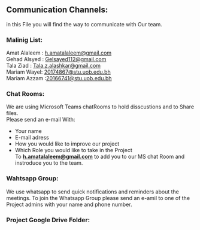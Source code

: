 ## Communication Channels: 
in this File you will find the way to communicate with Our team.

### Malinig List: 
Amat Alaleem : h.amatalaleem@gmail.com <br />
Gehad Alsyed : Gelsayed112@gmail.com <br />
Tala Ziad : Tala.z.alashkar@gmail.com <br />
Mariam Wayel: 20174867@stu.uob.edu.bh <br />
Mariam Azzam :20166741@stu.uob.edu.bh <br />

### Chat Rooms:
We are using Microsoft Teams chatRooms to hold disscustions and to Share files. <br />
Please send an e-mail With: <br /> 
- Your name 
- E-mail adress
- How you would like to improve our project
- Which Role you would like to take in the Project  <br />
To **h.amatalaleem@gmail.com** to add you to our MS chat Room and instroduce you to the team.

### Wahtsapp Group:
We use whatsapp to send quick notifications and reminders about the meetings.
To join the Whatsapp Group please send an e-amil to one of the Project admins with your  name and phone number. 

### Project Google Drive Folder:

